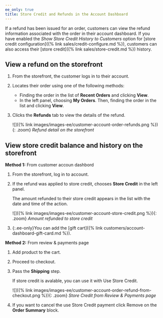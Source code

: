 ```yaml
---
ee_only: true
title: Store Credit and Refunds in the Account Dashboard
---
```


If a refund has been issued for an order, customers can view the refund information associated with the order in their account dashboard. If you have enabled the _Show Store Credit History to Customers_ option for [store credit configuration]({% link sales/credit-configure.md %}), customers can also access their [store credit]({% link sales/store-credit.md %}) history.

## View a refund on the storefront

1. From the storefront, the customer logs in to their account.

1. Locates their order using one of the following methods:

   - Finding the order in the list of **Recent Orders** and clicking **View**.
   - In the left panel, choosing **My Orders**. Then, finding the order in the list and clicking **View**.

1. Clicks the **Refunds** tab to view the details of the refund.

   ![]({% link images/images-ee/customer-account-order-refunds.png %}){: .zoom}
   _Refund detail on the storefront_

## View store credit balance and history on the storefront

**Method 1:** From customer accoun dashbord

1. From the storefront, log in to account.

1. If the refund was applied to store credit, chooses **Store Credit** in the left panel.

   The amount refunded to their store credit appears in the list with the date and time of the action.

   ![]({% link images/images-ee/customer-account-store-credit.png %}){: .zoom}
   _Amount refunded to store credit_

1. {:.ee-only}You can add the [gift cart]({% link customers/account-dashboard-gift-card.md %}).

**Method 2:** From review & payments page

1. Add product to the cart.

1. Proceed to checkout.

1. Pass the **Shipping** step.

   If store credit is avalable, you can use it with <span class="btn">Use Store Credit</span>.

   ![]({% link images/images-ee/customer-account-order-refund-from-checkout.png %}){: .zoom}
   _Store Credit from Review & Payments page_

1. If you want to cancel the use Store Credit payment click <span class="btn">Remove</span> on the **Order Summary** block.